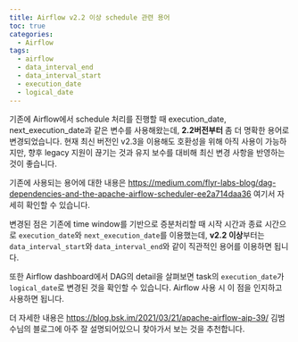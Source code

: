 ```yaml
---
title: Airflow v2.2 이상 schedule 관련 용어
toc: true
categories:
  - Airflow
tags:
  - airflow
  - data_interval_end
  - data_interval_start
  - execution_date
  - logical_date
---
```


기존에 Airflow에서 schedule 처리를 진행할 때 execution_date, next_execution_date과 같은 변수를 사용해왔는데, **2.2버전부터** 좀 더 명확한 용어로 변경되었습니다. 현재 최신 버전인 v2.3을 이용해도 호환성을 위해 아직 사용이 가능하지만, 향후 legacy 지원이 끊기는 것과 유지 보수를 대비해 최신 변경 사항을 반영하는 것이 좋습니다.

기존에 사용되는 용어에 대한 내용은 <https://medium.com/flyr-labs-blog/dag-dependencies-and-the-apache-airflow-scheduler-ee2a714daa36> 여기서 자세히 확인할 수 있습니다.

변경된 점은 기존에 time window를 기반으로 증분처리할 때 시작 시간과 종료 시간으로 `execution_date`와 `next_execution_date`를 이용했는데, **v2.2 이상**부터는 `data_interval_start`와 `data_interval_end`와 같이 직관적인 용어를 이용하면 됩니다.

또한 Airflow dashboard에서 DAG의 detail을 살펴보면 task의 `execution_date`가 `logical_date`로 변경된 것을 확인할 수 있습니다. Airflow 사용 시 이 점을 인지하고 사용하면 됩니다.

더 자세한 내용은 <https://blog.bsk.im/2021/03/21/apache-airflow-aip-39/> 김범수님의 블로그에 아주 잘 설명되어있으니 찾아가서 보는 것을 추천합니다.
